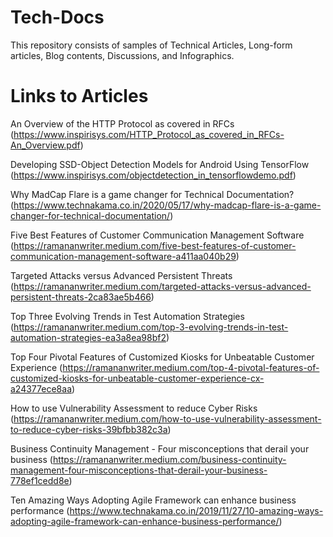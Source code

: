 # Tech-Docs
This repository consists of samples of Technical Articles, Long-form articles, Blog contents, Discussions, and Infographics. 

# Links to Articles
An Overview of the HTTP Protocol as covered in RFCs (https://www.inspirisys.com/HTTP_Protocol_as_covered_in_RFCs-An_Overview.pdf)

Developing SSD-Object Detection Models for Android Using TensorFlow (https://www.inspirisys.com/objectdetection_in_tensorflowdemo.pdf)

Why MadCap Flare is a game changer for Technical Documentation? (https://www.technakama.co.in/2020/05/17/why-madcap-flare-is-a-game-changer-for-technical-documentation/)

Five Best Features of Customer Communication Management Software (https://ramananwriter.medium.com/five-best-features-of-customer-communication-management-software-a411aa040b29)

Targeted Attacks versus Advanced Persistent Threats (https://ramananwriter.medium.com/targeted-attacks-versus-advanced-persistent-threats-2ca83ae5b466)

Top Three Evolving Trends in Test Automation Strategies (https://ramananwriter.medium.com/top-3-evolving-trends-in-test-automation-strategies-ea3a8ea98bf2)

Top Four Pivotal Features of Customized Kiosks for Unbeatable Customer Experience (https://ramananwriter.medium.com/top-4-pivotal-features-of-customized-kiosks-for-unbeatable-customer-experience-cx-a24377ece8aa)

How to use Vulnerability Assessment to reduce Cyber Risks (https://ramananwriter.medium.com/how-to-use-vulnerability-assessment-to-reduce-cyber-risks-39bfbb382c3a)

Business Continuity Management - Four misconceptions that derail your business (https://ramananwriter.medium.com/business-continuity-management-four-misconceptions-that-derail-your-business-778ef1cedd8e)

Ten Amazing Ways Adopting Agile Framework can enhance business performance (https://www.technakama.co.in/2019/11/27/10-amazing-ways-adopting-agile-framework-can-enhance-business-performance/)  
